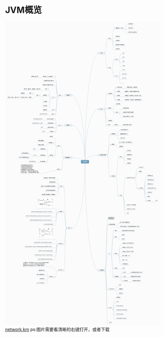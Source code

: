 # JVM概览
![network.png](/img/network.png)
[network.km](/img/network.km)
ps:图片需要看清晰的右键打开，或者下载


  

  